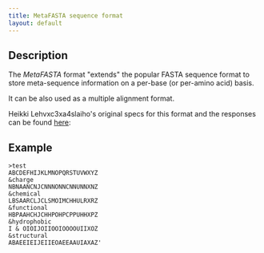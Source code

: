 ```yaml
---
title: MetaFASTA sequence format
layout: default
---
```


Description
-----------

The *MetaFASTA* format "extends" the popular FASTA sequence format to store meta-sequence information on a per-base (or per-amino acid) basis.

It can be also used as a multiple alignment format.

Heikki Lehvxc3xa4slaiho's original specs for this format and the responses can be found [here](http://thread.gmane.org/gmane.comp.lang.perl.bio.general/1370/focus=1370):

Example
-------

```
>test
ABCDEFHIJKLMNOPQRSTUVWXYZ
&charge
NBNAANCNJCNNNONNCNNUNNXNZ
&chemical
LBSAARCLJCLSMOIMCHHULRXRZ
&functional
HBPAAHCHJCHHPOHPCPPUHHXPZ
&hydrophobic
I & OIOIJOIIOOIOOOOUIIXOZ
&structural
ABAEEIEIJEIIEOAEEAAUIAXAZ'
```

